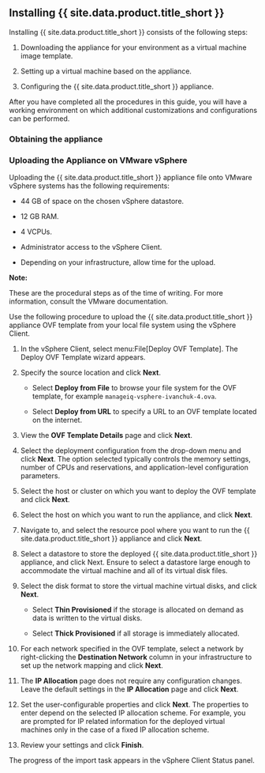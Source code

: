 ## Installing {{ site.data.product.title_short }}

Installing {{ site.data.product.title_short }} consists of the following steps:

1.  Downloading the appliance for your environment as a virtual machine
    image template.

2.  Setting up a virtual machine based on the appliance.

3.  Configuring the {{ site.data.product.title_short }} appliance.

After you have completed all the procedures in this guide, you will have
a working environment on which additional customizations and
configurations can be performed.

### Obtaining the appliance

### Uploading the Appliance on VMware vSphere

Uploading the {{ site.data.product.title_short }} appliance file onto VMware vSphere systems
has the following requirements:

  - 44 GB of space on the chosen vSphere datastore.

  - 12 GB RAM.

  - 4 VCPUs.

  - Administrator access to the vSphere Client.

  - Depending on your infrastructure, allow time for the upload.

**Note:**

These are the procedural steps as of the time of writing. For more
information, consult the VMware documentation.

Use the following procedure to upload the {{ site.data.product.title_short }} appliance OVF template from your local file system using the vSphere Client.

1.  In the vSphere Client, select menu:File\[Deploy OVF Template\]. The
    Deploy OVF Template wizard appears.

2.  Specify the source location and click **Next**.

      - Select **Deploy from File** to browse your file system for the
        OVF template, for example `manageiq-vsphere-ivanchuk-4.ova`.

      - Select **Deploy from URL** to specify a URL to an OVF template
        located on the internet.

3.  View the **OVF Template Details** page and click **Next**.

4.  Select the deployment configuration from the drop-down menu and
    click **Next**. The option selected typically controls the memory
    settings, number of CPUs and reservations, and application-level
    configuration parameters.

5.  Select the host or cluster on which you want to deploy the OVF
    template and click **Next**.

6.  Select the host on which you want to run the appliance, and click **Next**.

7.  Navigate to, and select the resource pool where you want to run the
    {{ site.data.product.title_short }} appliance and click **Next**.

8.  Select a datastore to store the deployed {{ site.data.product.title_short }} appliance,
    and click Next. Ensure to select a datastore large enough to
    accommodate the virtual machine and all of its virtual disk files.

9.  Select the disk format to store the virtual machine virtual disks,
    and click **Next**.

      - Select **Thin Provisioned** if the storage is allocated on
        demand as data is written to the virtual disks.

      - Select **Thick Provisioned** if all storage is immediately
        allocated.

10. For each network specified in the OVF template, select a network by
    right-clicking the **Destination Network** column in your
    infrastructure to set up the network mapping and click **Next**.

11. The **IP Allocation** page does not require any configuration
    changes. Leave the default settings in the **IP Allocation** page
    and click **Next**.

12. Set the user-configurable properties and click **Next**. The
    properties to enter depend on the selected IP allocation scheme. For
    example, you are prompted for IP related information for the
    deployed virtual machines only in the case of a fixed IP allocation
    scheme.

13. Review your settings and click **Finish**.

The progress of the import task appears in the vSphere Client Status
panel.
